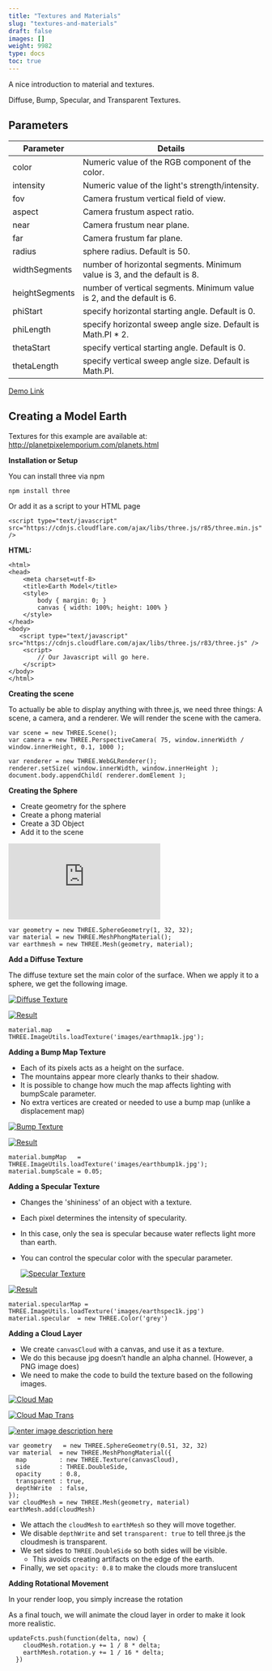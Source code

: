 ```yaml
---
title: "Textures and Materials"
slug: "textures-and-materials"
draft: false
images: []
weight: 9982
type: docs
toc: true
---
```


A nice introduction to material and textures. 

Diffuse, Bump, Specular, and Transparent Textures.



## Parameters
| Parameter | Details |  
| --------- | ------- |  
| color | Numeric value of the RGB component of the color.  |
| intensity | Numeric value of the light's strength/intensity. |
| fov | Camera frustum vertical field of view. |
| aspect | Camera frustum aspect ratio. |
| near | Camera frustum near plane.  |
| far | Camera frustum far plane. |
| radius | sphere radius. Default is 50. |
| widthSegments | number of horizontal segments. Minimum value is 3, and the default is 8. |
| heightSegments | number of vertical segments. Minimum value is 2, and the default is 6.  |
| phiStart | specify horizontal starting angle. Default is 0. |
| phiLength | specify horizontal sweep angle size. Default is Math.PI * 2.  |
| thetaStart | specify vertical starting angle. Default is 0. |
| thetaLength | specify vertical sweep angle size. Default is Math.PI. |


[Demo Link][1]


  [1]: https://geethujp.github.io/earthModel/index.html

## Creating a Model Earth
Textures for this example are available at: http://planetpixelemporium.com/planets.html

**Installation or Setup**

You can install three via npm

    npm install three

Or add it as a script to your HTML page

    <script type="text/javascript" src="https://cdnjs.cloudflare.com/ajax/libs/three.js/r85/three.min.js" />

**HTML:**

    <html>
    <head>
        <meta charset=utf-8>
        <title>Earth Model</title>
        <style>
            body { margin: 0; }
            canvas { width: 100%; height: 100% }
        </style>
    </head>
    <body>
       <script type="text/javascript" src="https://cdnjs.cloudflare.com/ajax/libs/three.js/r83/three.js" />
        <script>
            // Our Javascript will go here.
        </script>
    </body>
    </html>

**Creating the scene**

To actually be able to display anything with three.js, we need three things: A scene, a camera, and a renderer. We will render the scene with the camera.

    var scene = new THREE.Scene();
    var camera = new THREE.PerspectiveCamera( 75, window.innerWidth / window.innerHeight, 0.1, 1000 );
    
    var renderer = new THREE.WebGLRenderer();
    renderer.setSize( window.innerWidth, window.innerHeight );
    document.body.appendChild( renderer.domElement );

**Creating the Sphere**

 - Create geometry for the sphere
 - Create a phong material
 - Create a 3D Object
 - Add it to the scene

[![Plain Sphere][1]][1]

    var geometry = new THREE.SphereGeometry(1, 32, 32);
    var material = new THREE.MeshPhongMaterial();
    var earthmesh = new THREE.Mesh(geometry, material);


**Add a Diffuse Texture**

The diffuse texture set the main color of the surface. 
When we apply it to a sphere, we get the following image.

[![Diffuse Texture][2]][2]

[![Result][3]][3]

    material.map    = THREE.ImageUtils.loadTexture('images/earthmap1k.jpg');
**Adding a Bump Map Texture**

 - Each of its pixels acts as a height on the surface.
 - The mountains appear more clearly thanks to their shadow.
 - It is possible to change how much the map affects lighting with
   bumpScale parameter.
 - No extra vertices are created or needed to use a bump map (unlike a displacement map)

[![Bump Texture][4]][4]

[![Result][5]][5]

    material.bumpMap   = THREE.ImageUtils.loadTexture('images/earthbump1k.jpg');     
    material.bumpScale = 0.05;

**Adding a Specular Texture**

 - Changes the 'shininess' of an object with a texture.
 - Each pixel determines the intensity of specularity.
 - In this case, only the sea is specular because water reflects light
   more than earth.
 - You can control the specular color with the specular parameter.

    [![Specular Texture][6]][6]

[![Result][7]][7]



    material.specularMap = THREE.ImageUtils.loadTexture('images/earthspec1k.jpg')
    material.specular  = new THREE.Color('grey')

**Adding a Cloud Layer**

 - We create `canvasCloud` with a canvas, and use it as a texture.
 - We do this because jpg doesn’t handle an alpha channel. (However, a PNG image does)
 - We need to make the code to build the texture based on the following images.

[![Cloud Map][8]][8]

[![Cloud Map Trans][9]][9]

[![enter image description here][10]][10]

    var geometry   = new THREE.SphereGeometry(0.51, 32, 32)
    var material  = new THREE.MeshPhongMaterial({
      map         : new THREE.Texture(canvasCloud),
      side        : THREE.DoubleSide,
      opacity     : 0.8,
      transparent : true,
      depthWrite  : false,
    });
    var cloudMesh = new THREE.Mesh(geometry, material)
    earthMesh.add(cloudMesh)

 - We attach the `cloudMesh` to `earthMesh` so they will move
   together.
 - We disable `depthWrite` and set `transparent: true` to tell three.js the cloudmesh is transparent.
 - We set sides to `THREE.DoubleSide` so both sides will be visible.
   - This avoids creating artifacts on the edge of the earth.
 - Finally, we set `opacity: 0.8` to make the clouds more translucent

**Adding Rotational Movement**

In your render loop, you simply increase the rotation

As a final touch, we will animate the cloud layer in order to make it look more realistic.

    updateFcts.push(function(delta, now) {
        cloudMesh.rotation.y += 1 / 8 * delta;
        earthMesh.rotation.y += 1 / 16 * delta;
      })


  [1]: https://i.stack.imgur.com/SWapM.png
  [2]: https://i.stack.imgur.com/7MXox.jpg
  [3]: https://i.stack.imgur.com/wD5jr.png
  [4]: https://i.stack.imgur.com/dG4sE.jpg
  [5]: https://i.stack.imgur.com/epsjo.png
  [6]: https://i.stack.imgur.com/3tqI6.jpg
  [7]: https://i.stack.imgur.com/mq6o7.png
  [8]: https://i.stack.imgur.com/rzA2U.jpg
  [9]: https://i.stack.imgur.com/ngioK.jpg
  [10]: https://i.stack.imgur.com/Bv2pf.png


